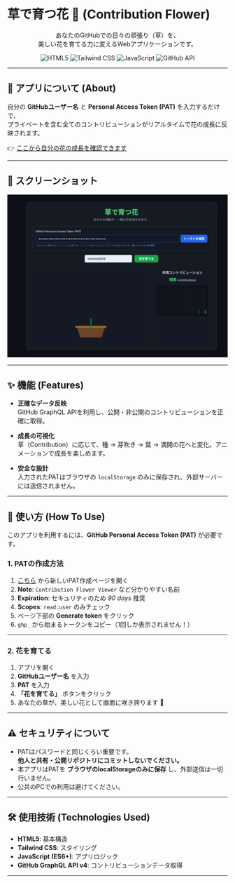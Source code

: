 # 草で育つ花 🌸 (Contribution Flower)

<div align="center">

あなたのGitHubでの日々の頑張り（草）を、  
美しい花を育てる力に変えるWebアプリケーションです。  

</div>

<p align="center">
  <img src="https://img.shields.io/badge/HTML5-E34F26?style=for-the-badge&logo=html5&logoColor=white" alt="HTML5">
  <img src="https://img.shields.io/badge/Tailwind_CSS-38B2AC?style=for-the-badge&logo=tailwind-css&logoColor=white" alt="Tailwind CSS">
  <img src="https://img.shields.io/badge/JavaScript-F7DF1E?style=for-the-badge&logo=javascript&logoColor=black" alt="JavaScript">
  <img src="https://img.shields.io/badge/GitHub_API-181717?style=for-the-badge&logo=github&logoColor=white" alt="GitHub API">
</p>

---

## 🌼 アプリについて (About)

自分の **GitHubユーザー名** と **Personal Access Token (PAT)** を入力するだけで、  
プライベートを含む全てのコントリビューションがリアルタイムで花の成長に反映されます。  

👉 [ここから自分の花の成長を確認できます](https://imshota1009.github.io/My-Contribution-Flower/)

---

## 📸 スクリーンショット

![アプリのスクリーンショット](./images/myflower_screenshot.png)

---

## ✨ 機能 (Features)

- **正確なデータ反映**  
  GitHub GraphQL APIを利用し、公開・非公開のコントリビューションを正確に取得。  

- **成長の可視化**  
  草（Contribution）に応じて、種 → 芽吹き → 葉 → 満開の花へと変化。アニメーションで成長を楽しめます。  

- **安全な設計**  
  入力されたPATはブラウザの `localStorage` のみに保存され、外部サーバーには送信されません。  

---

## 🚀 使い方 (How To Use)

このアプリを利用するには、**GitHub Personal Access Token (PAT)** が必要です。  

### 1. PATの作成方法

1. [こちら](https://github.com/settings/tokens/new) から新しいPAT作成ページを開く  
2. **Note**: `Contribution Flower Viewer` など分かりやすい名前  
3. **Expiration**: セキュリティのため *90 days* 推奨  
4. **Scopes**: `read:user` のみチェック  
5. ページ下部の **Generate token** をクリック  
6. `ghp_` から始まるトークンをコピー（1回しか表示されません！）  

---

### 2. 花を育てる

1. アプリを開く  
2. **GitHubユーザー名** を入力  
3. **PAT** を入力  
4. **「花を育てる」** ボタンをクリック  
5. あなたの草が、美しい花として画面に咲き誇ります 🌸  

---

## ⚠️ セキュリティについて

- PATはパスワードと同じくらい重要です。  
  **他人と共有・公開リポジトリにコミットしないでください。**  
- 本アプリはPATを **ブラウザのlocalStorageのみに保存** し、外部送信は一切行いません。  
- 公共のPCでの利用は避けてください。  

---

## 🛠️ 使用技術 (Technologies Used)

- **HTML5**: 基本構造  
- **Tailwind CSS**: スタイリング  
- **JavaScript (ES6+)**: アプリロジック  
- **GitHub GraphQL API v4**: コントリビューションデータ取得  

---

